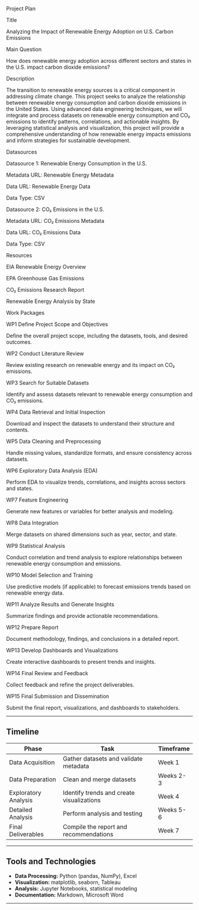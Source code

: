 Project Plan

Title

Analyzing the Impact of Renewable Energy Adoption on U.S. Carbon Emissions

Main Question

How does renewable energy adoption across different sectors and states in the U.S. impact carbon dioxide emissions?

Description

The transition to renewable energy sources is a critical component in addressing climate change. This project seeks to analyze the relationship between renewable energy consumption and carbon dioxide emissions in the United States. Using advanced data engineering techniques, we will integrate and process datasets on renewable energy consumption and CO₂ emissions to identify patterns, correlations, and actionable insights. By leveraging statistical analysis and visualization, this project will provide a comprehensive understanding of how renewable energy impacts emissions and inform strategies for sustainable development.

Datasources

Datasource 1: Renewable Energy Consumption in the U.S.

Metadata URL: Renewable Energy Metadata

Data URL: Renewable Energy Data

Data Type: CSV

Datasource 2: CO₂ Emissions in the U.S.

Metadata URL: CO₂ Emissions Metadata

Data URL: CO₂ Emissions Data

Data Type: CSV

Resources

EIA Renewable Energy Overview

EPA Greenhouse Gas Emissions

CO₂ Emissions Research Report

Renewable Energy Analysis by State

Work Packages

WP1 Define Project Scope and Objectives

Define the overall project scope, including the datasets, tools, and desired outcomes.

WP2 Conduct Literature Review

Review existing research on renewable energy and its impact on CO₂ emissions.

WP3 Search for Suitable Datasets

Identify and assess datasets relevant to renewable energy consumption and CO₂ emissions.

WP4 Data Retrieval and Initial Inspection

Download and inspect the datasets to understand their structure and contents.

WP5 Data Cleaning and Preprocessing

Handle missing values, standardize formats, and ensure consistency across datasets.

WP6 Exploratory Data Analysis (EDA)

Perform EDA to visualize trends, correlations, and insights across sectors and states.

WP7 Feature Engineering

Generate new features or variables for better analysis and modeling.

WP8 Data Integration

Merge datasets on shared dimensions such as year, sector, and state.

WP9 Statistical Analysis

Conduct correlation and trend analysis to explore relationships between renewable energy consumption and emissions.

WP10 Model Selection and Training

Use predictive models (if applicable) to forecast emissions trends based on renewable energy data.

WP11 Analyze Results and Generate Insights

Summarize findings and provide actionable recommendations.

WP12 Prepare Report

Document methodology, findings, and conclusions in a detailed report.

WP13 Develop Dashboards and Visualizations

Create interactive dashboards to present trends and insights.

WP14 Final Review and Feedback

Collect feedback and refine the project deliverables.

WP15 Final Submission and Dissemination

Submit the final report, visualizations, and dashboards to stakeholders.



---

## Timeline

| Phase                | Task                                   | Timeframe         |
|----------------------|----------------------------------------|-------------------|
| Data Acquisition     | Gather datasets and validate metadata | Week 1           |
| Data Preparation     | Clean and merge datasets              | Weeks 2-3        |
| Exploratory Analysis | Identify trends and create visualizations | Week 4        |
| Detailed Analysis    | Perform analysis and testing          | Weeks 5-6        |
| Final Deliverables   | Compile the report and recommendations | Week 7           |

---

## Tools and Technologies
- **Data Processing:** Python (pandas, NumPy), Excel  
- **Visualization:** matplotlib, seaborn, Tableau  
- **Analysis:** Jupyter Notebooks, statistical modeling  
- **Documentation:** Markdown, Microsoft Word  

--- 
